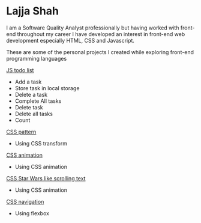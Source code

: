 # Lajja Shah

I am a Software Quality Analyst professionally but having worked with front-end throughout my career I have developed an interest in front-end web development especially HTML, CSS and Javascript.

These are some of the personal projects I created while exploring front-end programming languages

[JS todo list](https://lshah.github.io/todolist/)

 - Add a task
 - Store task in local storage
 - Delete a task
 - Complete All tasks
 - Delete task
 - Delete all tasks
 - Count

[CSS pattern](https://lshah.github.io/pattern/)
 - Using CSS transform
 
[CSS animation](https://lshah.github.io/cssproject/)
- Using CSS animation

[CSS Star Wars like scrolling text](https://lshah.github.io/scrolling/)
- Using CSS animation

[CSS navigation](https://lshah.github.io/navigationmenu/)
- Using flexbox

